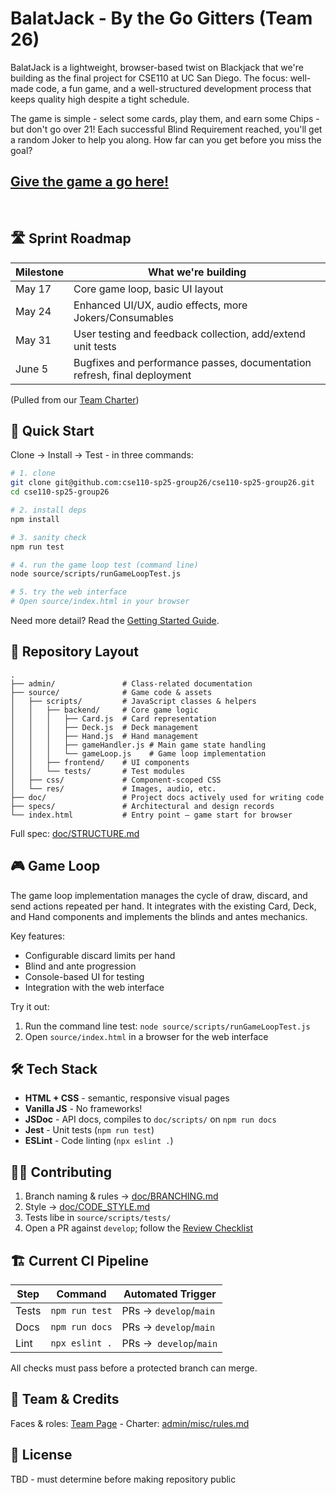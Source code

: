# BalatJack - By the Go Gitters (Team 26)

BalatJack is a lightweight, browser-based twist on Blackjack that we're building as the final project for CSE110 at UC San Diego. The focus: well-made code, a fun game, and a well-structured development process that keeps quality high despite a tight schedule.

The game is simple - select some cards, play them, and earn some Chips - but don't go over 21! Each successful Blind Requirement reached, you'll get a random Joker to help you along. How far can you get before you miss the goal?

## [Give the game a go here!](https://cse110-sp25-group26.github.io/cse110-sp25-group26/source/)

<br>

## 🛣️ Sprint Roadmap

| **Milestone** | **What we're building**                                                  |
| ------------- | ------------------------------------------------------------------------ |
| May 17        | Core game loop, basic UI layout                                          |
| May 24        | Enhanced UI/UX, audio effects, more Jokers/Consumables                   |
| May 31        | User testing and feedback collection, add/extend unit tests              |
| June 5        | Bugfixes and performance passes, documentation refresh, final deployment |

(Pulled from our [Team Charter](/admin/misc/rules.md))

## 🚀 Quick Start

Clone -> Install -> Test - in three commands:

```bash
# 1. clone
git clone git@github.com:cse110-sp25-group26/cse110-sp25-group26.git
cd cse110-sp25-group26

# 2. install deps
npm install

# 3. sanity check
npm run test

# 4. run the game loop test (command line)
node source/scripts/runGameLoopTest.js

# 5. try the web interface
# Open source/index.html in your browser
```

Need more detail? Read the [Getting Started Guide](/doc/GETTINGSTARTED.md).

## 📁 Repository Layout

```
.
├── admin/               # Class-related documentation
├── source/              # Game code & assets
│   ├── scripts/         # JavaScript classes & helpers
│   │   ├── backend/     # Core game logic
│   │   │   ├── Card.js  # Card representation
│   │   │   ├── Deck.js  # Deck management
│   │   │   ├── Hand.js  # Hand management
│   │   │   ├── gameHandler.js # Main game state handling
│   │   │   └── gameLoop.js    # Game loop implementation
│   │   ├── frontend/    # UI components
│   │   └── tests/       # Test modules
│   ├── css/             # Component‑scoped CSS
│   └── res/             # Images, audio, etc.
├── doc/                 # Project docs actively used for writing code
├── specs/               # Architectural and design records
└── index.html           # Entry point – game start for browser
```

Full spec: [doc/STRUCTURE.md](/doc/STRUCTURE.md)

## 🎮 Game Loop

The game loop implementation manages the cycle of draw, discard, and send actions repeated per hand. It integrates with the existing Card, Deck, and Hand components and implements the blinds and antes mechanics.

Key features:

- Configurable discard limits per hand
- Blind and ante progression
- Console-based UI for testing
- Integration with the web interface

Try it out:

1. Run the command line test: `node source/scripts/runGameLoopTest.js`
2. Open `source/index.html` in a browser for the web interface

## 🛠️ Tech Stack

- **HTML + CSS** - semantic, responsive visual pages
- **Vanilla JS** - No frameworks!
- **JSDoc** - API docs, compiles to `doc/scripts/` on `npm run docs`
- **Jest** - Unit tests (`npm run test`)
- **ESLint** - Code linting (`npx eslint .`)

## 🧑‍💻 Contributing

1. Branch naming & rules -> [doc/BRANCHING.md](/doc/BRANCHING.md)
2. Style -> [doc/CODE_STYLE.md](/doc/CODE_STYLE.md)
3. Tests libe in `source/scripts/tests/`
4. Open a PR against `develop`; follow the [Review Checklist](/doc/REVIEWING.md)

## 🏗️ Current CI Pipeline

| Step  | Command        | Automated Trigger       |
| ----- | -------------- | ----------------------- |
| Tests | `npm run test` | PRs -> `develop`/`main` |
| Docs  | `npm run docs` | PRs -> `develop`/`main` |
| Lint  | `npx eslint .` | PRs ->` develop`/`main` |

All checks must pass before a protected branch can merge.

## 👥 Team & Credits

Faces & roles: [Team Page](/admin/team.md) - Charter: [admin/misc/rules.md](/admin/misc/rules.md)

## 📝 License

TBD - must determine before making repository public
